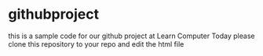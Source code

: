 # githubproject
this is a sample code for our github project at Learn Computer Today
please clone this repository to your repo and edit the html file
